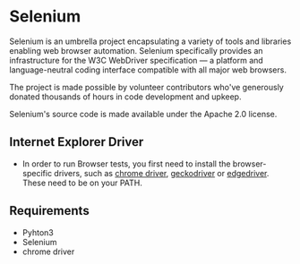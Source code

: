 # Selenium

Selenium is an umbrella project encapsulating a variety of tools and libraries enabling web browser automation. Selenium specifically provides an infrastructure for the W3C WebDriver specification — a platform and language-neutral coding interface compatible with all major web browsers.

The project is made possible by volunteer contributors who've generously donated thousands of hours in code development and upkeep.

Selenium's source code is made available under the Apache 2.0 license.

## Internet Explorer Driver

- In order to run Browser tests, you first need to install the browser-specific drivers, such as [chrome driver]("https://chromedriver.chromium.org/"), [geckodriver]("https://github.com/mozilla/geckodriver/releases") or [edgedriver]("https://developer.microsoft.com/en-us/microsoft-edge/tools/webdriver/").
  These need to be on your PATH.

## Requirements

- Pyhton3
- Selenium
- chrome driver
